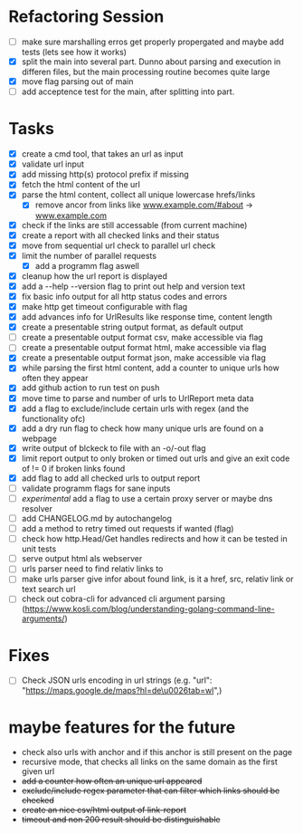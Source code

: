 # Refactoring Session
- [ ] make sure marshalling erros get properly propergated and maybe add tests (lets see how it works)
- [x] split the main into several part. Dunno about parsing and execution in differen files, but the main processing routine becomes quite large
- [x] move flag parsing out of main
- [ ] add acceptence test for the main, after splitting into part.

# Tasks
- [x] create a cmd tool, that takes an url as input
- [x] validate url input
- [x] add missing http(s) protocol prefix if missing
- [x] fetch the html content of the url
- [x] parse the html content, collect all unique lowercase hrefs/links
  - [x] remove ancor from links like www.example.com/#about -> www.example.com
- [x] check if the links are still accessable (from current machine)
- [x] create a report with all checked links and their status
- [x] move from sequential url check to parallel url check
- [x] limit the number of parallel requests 
  - [x] add a programm flag aswell
- [x] cleanup how the url report is displayed
- [x] add a --help --version flag to print out help and version text
- [x] fix basic info output for all http status codes and errors
- [x] make http get timeout configurable with flag
- [x] add advances info for UrlResults like response time, content length
- [x] create a presentable string output format, as default output
- [ ] create a presentable output format csv, make accessible via flag
- [ ] create a presentable output format html, make accessible via flag
- [x] create a presentable output format json, make accessible via flag
- [x] while parsing the first html content, add a counter to unique urls how often they appear
- [x] add github action to run test on push
- [x] move time to parse and number of urls to UrlReport meta data
- [x] add a flag to exclude/include certain urls with regex (and the functionality ofc)
- [x] add a dry run flag to check how many unique urls are found on a webpage
- [x] write output of blckeck to file with an -o/-out flag
- [x] limit report output to only broken or timed out urls and give an exit code of != 0 if broken links found
- [x] add flag to add all checked urls to output report
- [ ] validate programm flags for sane inputs
- [ ] *experimental* add a flag to use a certain proxy server or maybe dns resolver
- [ ] add CHANGELOG.md by autochangelog
- [ ] add a method to retry timed out requests if wanted (flag)
- [ ] check how http.Head/Get handles redirects and how it can be tested in unit tests
- [ ] serve output html als webserver
- [ ] urls parser need to find relativ links to
- [ ] make urls parser give infor about found link, is it a href, src, relativ link or text search url
- [ ] check out cobra-cli for advanced cli argument parsing (https://www.kosli.com/blog/understanding-golang-command-line-arguments/)

# Fixes
- [ ] Check JSON urls encoding in url strings (e.g. "url": "https://maps.google.de/maps?hl=de\u0026tab=wl",)


# maybe features for the future
- check also urls with anchor and if this anchor is still present on the page
- recursive mode, that checks all links on the same domain as the first given url
- ~~add a counter how often an unique url appeared~~
- ~~exclude/include regex parameter that can filter which links should be checked~~
- ~~create an nice csv/html output of link-report~~
- ~~timeout and non 200 result should be distinguishable~~